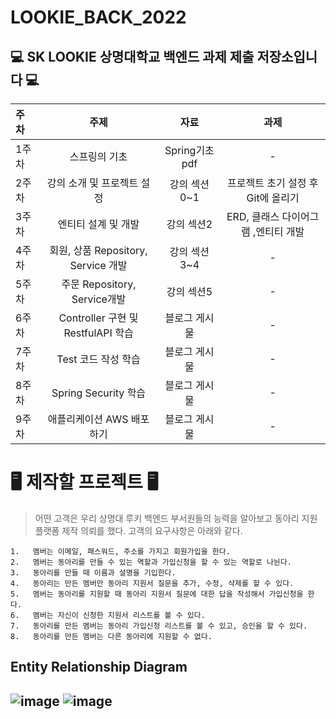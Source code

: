# LOOKIE_BACK_2022
## 💻 SK LOOKIE 상명대학교 백엔드 과제 제출 저장소입니다 💻

|주차|주제|자료|과제|
|:---|:---:|:---:|:---:|
|1주차|스프링의 기초|Spring기초 pdf|-| 
|2주차|강의 소개 및 프로젝트 설정|강의 섹션0~1|프로젝트 초기 설정 후 Git에 올리기|
|3주차|엔티티 설계 및 개발|강의 섹션2|ERD, 클래스 다이어그램 ,엔티티 개발| 
|4주차|회원, 상품 Repository, Service 개발|강의 섹션3~4|-|
|5주차|주문 Repository, Service개발|강의 섹션5|-|
|6주차|Controller 구현 및 RestfulAPI 학습|블로그 게시물|-|
|7주차|Test 코드 작성 학습|블로그 게시물|-|
|8주차|Spring Security 학습|블로그 게시물|-|
|9주차|애플리케이션 AWS 배포 하기|블로그 게시물|-|


# 🖥 제작할 프로젝트 🖥

> 어떤 고객은 우리 상명대 루키 백엔드 부서원들의 능력을 알아보고 동아리 지원 플랫폼 제작 의뢰를 했다. 고객의 요구사항은 아래와 같다.

```
1.   멤버는 이메일, 패스워드, 주소를 가지고 회원가입을 한다.
2.   멤버는 동아리를 만들 수 있는 역할과 가입신청을 할 수 있는 역할로 나뉜다.
3.   동아리를 만들 때 이름과 설명을 기입한다.
4.   동아리는 만든 멤버만 동아리 지원서 질문을 추가, 수정, 삭제를 할 수 있다. 
5.   멤버는 동아리를 지원할 때 동아리 지원서 질문에 대한 답을 작성해서 가입신청을 한다.
6.   멤버는 자신이 신청한 지원서 리스트를 볼 수 있다.
7.   동아리를 만든 멤버는 동아리 가입신청 리스트를 볼 수 있고, 승인을 할 수 있다. 
8.   동아리를 만든 멤버는 다른 동아리에 지원할 수 없다.
```

## Entity Relationship Diagram
![image](https://user-images.githubusercontent.com/62318430/166396506-34bab732-c2f1-4472-ab9b-5d5527d7010a.png)
![image](https://user-images.githubusercontent.com/62318430/166396523-9c783590-1f98-441c-b838-68ac2f21170f.png)
---
